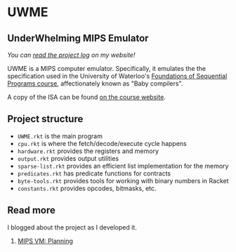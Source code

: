 # UWME
## UnderWhelming MIPS Emulator
_You can [read the project log](https://ckuhl.com/blog/tag/mips-vm/) on my
website!_

UWME is a MIPS computer emulator. Specifically, it emulates the the
specification used in the University of Waterloo's
[Foundations of Sequential Programs course](https://www.student.cs.uwaterloo.ca/~cs241/),
affectionately known as "Baby compilers".

A copy of the ISA can be found
[on the course website](https://www.student.cs.uwaterloo.ca/~cs241/mips/mipsref.pdf).


## Project structure
- `UWME.rkt` is the main program
- `cpu.rkt` is where the fetch/decode/execute cycle happens
- `hardware.rkt` provides the registers and memory
- `output.rkt` provides output utilities
- `sparse-list.rkt` provides an efficient list implementation for the memory
- `predicates.rkt` has predicate functions for contracts
- `byte-tools.rkt` provides tools for working with binary numbers in Racket
- `constants.rkt` provides opcodes, bitmasks, etc.


## Read more
I blogged about the project as I developed it.

1. [MIPS VM: Planning](https://ckuhl.com/blog/mips-vm-planning/)


